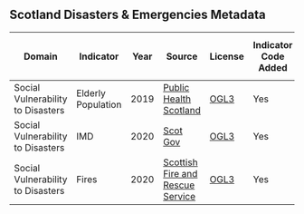 ## Scotland Disasters & Emergencies Metadata

| Domain | Indicator | Year | Source | License | Indicator Code Added | Data Added to `data/` |
| --- | --- | --- | --- | --- | --- | --- |
| Social Vulnerability to Disasters | Elderly Population | 2019 | [Public Health Scotland](https://www.opendata.nhs.scot/dataset/population-estimates/resource/93df4c88-f74b-4630-abd8-459a19b12f47) | [OGL3](https://www.opendata.nhs.scot/about) | Yes | Yes |
|Social Vulnerability to Disasters | IMD | 2020 | [Scot Gov](https://www.gov.scot/publications/scottish-index-of-multiple-deprivation-2020v2-indicator-data/) | [OGL3](https://www.gov.scot/crown-copyright/) | Yes | Yes |
|Social Vulnerability to Disasters | Fires | 2020 | [Scottish Fire and Rescue Service](https://www.firescotland.gov.uk/about-us/fire-and-rescue-statistics.aspx) | [OGL3](https://www.firescotland.gov.uk/media/2251994/fsis_guidance_notes_2019_20.pdf) | Yes | Yes |